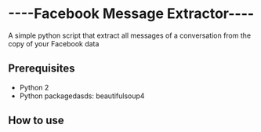 # ----Facebook Message Extractor----
A simple python script that extract all messages of a conversation from the copy of your Facebook data
## Prerequisites
 * Python 2
 * Python packagedasds: beautifulsoup4
## How to use
